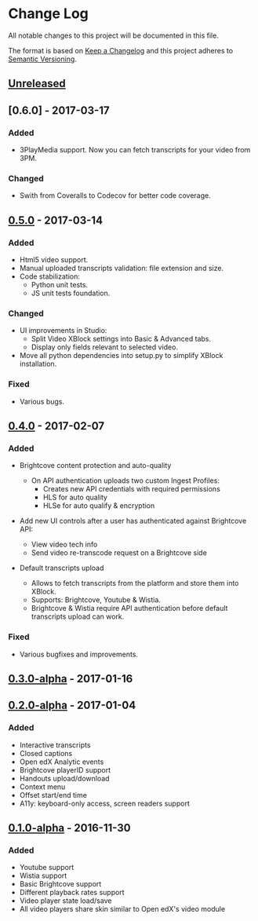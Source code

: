 # Change Log

All notable changes to this project will be documented in this file.

The format is based on [Keep a Changelog](http://keepachangelog.com/)
and this project adheres to [Semantic Versioning](http://semver.org/).

## [Unreleased]

## [0.6.0] - 2017-03-17

### Added

- 3PlayMedia support. Now you can fetch transcripts for your video from 3PM.

### Changed

- Swith from Coveralls to Codecov for better code coverage.

## [0.5.0] - 2017-03-14

### Added

- Html5 video support.
- Manual uploaded transcripts validation: file extension and size.
- Code stabilization:
  - Python unit tests.
  - JS unit tests foundation.

### Changed

- UI improvements in Studio:
  - Split Video XBlock settings into Basic & Advanced tabs.
  - Display only fields relevant to selected video.
- Move all python dependencies into setup.py to simplify XBlock installation.

### Fixed

- Various bugs.

## [0.4.0] - 2017-02-07

### Added

- Brightcove content protection and auto-quality
  - On API authentication uploads two custom Ingest Profiles:
    - Creates new API credentials with required permissions
    - HLS for auto quality
    - HLSe for auto qualify & encryption

- Add new UI controls after a user has authenticated against Brightcove API:
  - View video tech info
  - Send video re-transcode request on a Brightcove side

- Default transcripts upload
  - Allows to fetch transcripts from the platform and store them into XBlock.
  - Supports: Brightcove, Youtube & Wistia.
  - Brightcove & Wistia require API authentication before default transcripts
  upload can work.

### Fixed

- Various bugfixes and improvements.

## [0.3.0-alpha] - 2017-01-16

## [0.2.0-alpha] - 2017-01-04

### Added

- Interactive transcripts
- Closed captions
- Open edX Analytic events
- Brightcove playerID support
- Handouts upload/download
- Context menu
- Offset start/end time
- A11y: keyboard-only access, screen readers support

## [0.1.0-alpha] - 2016-11-30

### Added

- Youtube support
- Wistia support
- Basic Brightcove support
- Different playback rates support
- Video player state load/save
- All video players share skin similar to Open edX's video module

[0.1.0-alpha]: https://github.com/raccoongang/xblock-video/tree/v0.1.0-alpha
[0.2.0-alpha]: https://github.com/raccoongang/xblock-video/compare/v0.1.0-alpha...v0.2.0-aplha
[0.3.0-alpha]: https://github.com/raccoongang/xblock-video/compare/v0.2.0-alpha...v0.3.0-aplha
[0.4.0]: https://github.com/raccoongang/xblock-video/compare/v0.3.0-alpha...v0.4.0
[0.5.0]: https://github.com/raccoongang/xblock-video/compare/v0.4.0...v0.5.0
[Unreleased]: https://github.com/raccoongang/xblock-video/compare/v0.5.0...HEAD
